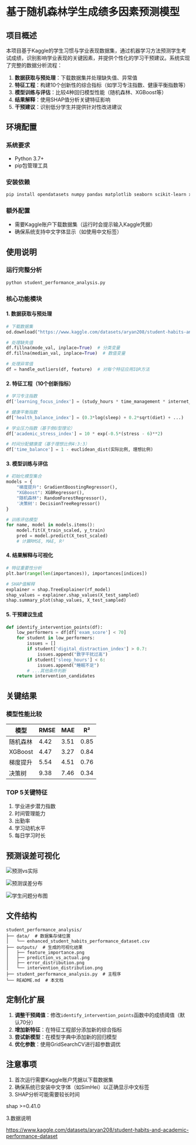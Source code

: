 # 基于随机森林学生成绩多因素预测模型

## 项目概述

本项目基于Kaggle的学生习惯与学业表现数据集，通过机器学习方法预测学生考试成绩，识别影响学业表现的关键因素，并提供个性化的学习干预建议。系统实现了完整的数据分析流程：

1. **数据获取与预处理**：下载数据集并处理缺失值、异常值
2. **特征工程**：构建10个创新性的综合指标（如学习专注指数、健康平衡指数等）
3. **模型训练与评估**：比较4种回归模型性能（随机森林、XGBoost等）
4. **结果解释**：使用SHAP值分析关键特征影响
5. **干预建议**：识别低分学生并提供针对性改进建议

## 环境配置

### 系统要求
- Python 3.7+
- pip包管理工具

### 安装依赖
```bash
pip install opendatasets numpy pandas matplotlib seaborn scikit-learn xgboost shap
```

### 额外配置
- 需要Kaggle账户下载数据集（运行时会提示输入Kaggle凭据）
- 确保系统支持中文字体显示（如使用中文标签）

## 使用说明

### 运行完整分析
```python
python student_performance_analysis.py
```

### 核心功能模块

#### 1. 数据获取与预处理
```python
# 下载数据集
od.download("https://www.kaggle.com/datasets/aryan208/student-habits-and-academic-performance-dataset")

# 处理缺失值
df.fillna(mode_val, inplace=True)  # 分类变量
df.fillna(median_val, inplace=True)  # 数值变量

# 处理异常值
df = handle_outliers(df, feature)  # 对每个特征应用IQR方法
```

#### 2. 特征工程（10个创新指标）
```python
# 学习专注指数
df['learning_focus_index'] = (study_hours * time_management * internet_quality)

# 健康平衡指数
df['health_balance_index'] = (0.3*log(sleep) + 0.2*sqrt(diet) + ...)

# 学业压力指数（基于倒U型理论）
df['academic_stress_index'] = 10 * exp(-0.5*(stress - 6)**2)

# 时间分配健康度（基于理想比例4:3:3）
df['time_balance'] = 1 - euclidean_dist(实际比例, 理想比例)
```

#### 3. 模型训练与评估
```python
# 初始化模型集合
models = {
    "梯度提升": GradientBoostingRegressor(),
    "XGBoost": XGBRegressor(),
    "随机森林": RandomForestRegressor(),
    '决策树': DecisionTreeRegressor()
}

# 训练评估模型
for name, model in models.items():
    model.fit(X_train_scaled, y_train)
    pred = model.predict(X_test_scaled)
    # 计算RMSE, MAE, R²
```

#### 4. 结果解释与可视化
```python
# 特征重要性分析
plt.bar(range(len(importances)), importances[indices])

# SHAP值解释
explainer = shap.TreeExplainer(rf_model)
shap_values = explainer.shap_values(X_test_sampled)
shap.summary_plot(shap_values, X_test_sampled)
```

#### 5. 干预建议生成
```python
def identify_intervention_points(df):
    low_performers = df[df['exam_score'] < 70]
    for student in low_performers:
        issues = []
        if student['digital_distraction_index'] > 0.7:
            issues.append("数字干扰过高")
        if student['sleep_hours'] < 6:
            issues.append("睡眠不足")
        # ...其他条件判断
    return intervention_candidates
```

## 关键结果

### 模型性能比较
| 模型 | RMSE | MAE | R² |
|------|------|-----|----|
| 随机森林 | 4.42 | 3.51 | 0.85 |
| XGBoost | 4.47 | 3.27 | 0.84 |
| 梯度提升 | 5.54 | 4.51 | 0.76 |
| 决策树 | 9.38 | 7.46 | 0.34 |

### TOP 5关键特征
1. 学业进步潜力指数
2. 时间管理能力
3. 出勤率
4. 学习动机水平
5. 每日学习时长
   
## 预测误差可视化
![预测vs实际](https://github.com/user-attachments/assets/b2495bb3-e4ce-499c-b7e0-555fb895789b)

![预测误差分布](https://github.com/user-attachments/assets/18a2924e-2ecf-465f-adb5-91ed75730afd)

![学生问题分布图](https://github.com/user-attachments/assets/447344c3-bc91-415f-adcf-f3a250bc3ce5)


## 文件结构
```
student_performance_analysis/
├── data/  # 数据集存储位置
│   └── enhanced_student_habits_performance_dataset.csv
├── outputs/  # 生成的可视化结果
│   ├── feature_importance.png
│   ├── prediction_vs_actual.png
│   ├── error_distribution.png
│   └── intervention_distribution.png
├── student_performance_analysis.py  # 主程序
└── README.md  # 本文档
```

## 定制化扩展
1. **调整干预阈值**：修改`identify_intervention_points`函数中的成绩阈值（默认70分）
2. **增加新特征**：在特征工程部分添加新的综合指标
3. **尝试新模型**：在模型字典中添加新的回归模型
4. **优化参数**：使用GridSearchCV进行超参数调优

## 注意事项
1. 首次运行需要Kaggle账户凭据以下载数据集
2. 确保系统已安装中文字体（如SimHei）以正确显示中文标签
3. SHAP分析可能需要较长时间


shap >=0.41.0


3.数据说明



https://www.kaggle.com/datasets/aryan208/student-habits-and-academic-performance-dataset
